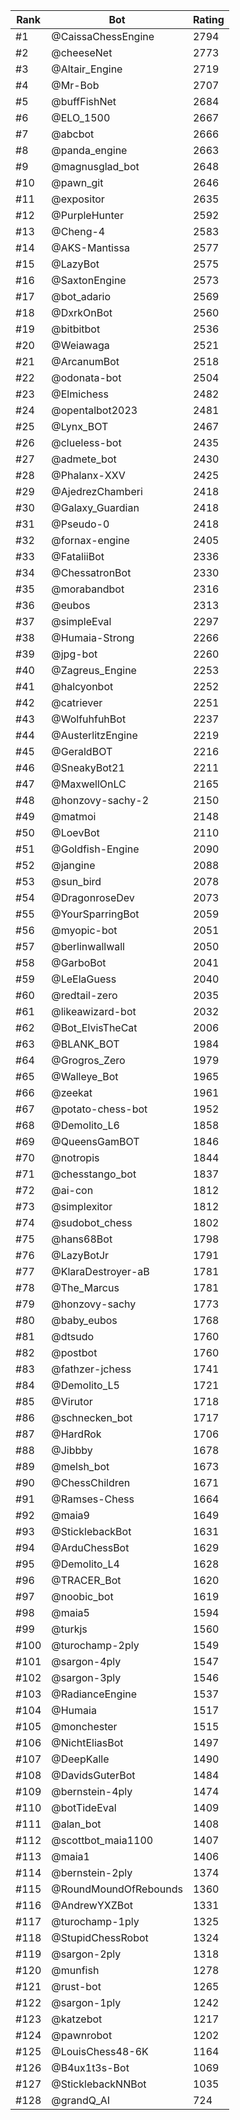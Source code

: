Rank|Bot|Rating
---|---|---
#1|@CaissaChessEngine|2794
#2|@cheeseNet|2773
#3|@Altair_Engine|2719
#4|@Mr-Bob|2707
#5|@buffFishNet|2684
#6|@ELO_1500|2667
#7|@abcbot|2666
#8|@panda_engine|2663
#9|@magnusglad_bot|2648
#10|@pawn_git|2646
#11|@expositor|2635
#12|@PurpleHunter|2592
#13|@Cheng-4|2583
#14|@AKS-Mantissa|2577
#15|@LazyBot|2575
#16|@SaxtonEngine|2573
#17|@bot_adario|2569
#18|@DxrkOnBot|2560
#19|@bitbitbot|2536
#20|@Weiawaga|2521
#21|@ArcanumBot|2518
#22|@odonata-bot|2504
#23|@Elmichess|2482
#24|@opentalbot2023|2481
#25|@Lynx_BOT|2467
#26|@clueless-bot|2435
#27|@admete_bot|2430
#28|@Phalanx-XXV|2425
#29|@AjedrezChamberi|2418
#30|@Galaxy_Guardian|2418
#31|@Pseudo-0|2418
#32|@fornax-engine|2405
#33|@FataliiBot|2336
#34|@ChessatronBot|2330
#35|@morabandbot|2316
#36|@eubos|2313
#37|@simpleEval|2297
#38|@Humaia-Strong|2266
#39|@jpg-bot|2260
#40|@Zagreus_Engine|2253
#41|@halcyonbot|2252
#42|@catriever|2251
#43|@WolfuhfuhBot|2237
#44|@AusterlitzEngine|2219
#45|@GeraldBOT|2216
#46|@SneakyBot21|2211
#47|@MaxwellOnLC|2165
#48|@honzovy-sachy-2|2150
#49|@matmoi|2148
#50|@LoevBot|2110
#51|@Goldfish-Engine|2090
#52|@jangine|2088
#53|@sun_bird|2078
#54|@DragonroseDev|2073
#55|@YourSparringBot|2059
#56|@myopic-bot|2051
#57|@berlinwallwall|2050
#58|@GarboBot|2041
#59|@LeElaGuess|2040
#60|@redtail-zero|2035
#61|@likeawizard-bot|2032
#62|@Bot_ElvisTheCat|2006
#63|@BLANK_BOT|1984
#64|@Grogros_Zero|1979
#65|@Walleye_Bot|1965
#66|@zeekat|1961
#67|@potato-chess-bot|1952
#68|@Demolito_L6|1858
#69|@QueensGamBOT|1846
#70|@notropis|1844
#71|@chesstango_bot|1837
#72|@ai-con|1812
#73|@simplexitor|1812
#74|@sudobot_chess|1802
#75|@hans68Bot|1798
#76|@LazyBotJr|1791
#77|@KlaraDestroyer-aB|1781
#78|@The_Marcus|1781
#79|@honzovy-sachy|1773
#80|@baby_eubos|1768
#81|@dtsudo|1760
#82|@postbot|1760
#83|@fathzer-jchess|1741
#84|@Demolito_L5|1721
#85|@Virutor|1718
#86|@schnecken_bot|1717
#87|@HardRok|1706
#88|@Jibbby|1678
#89|@melsh_bot|1673
#90|@ChessChildren|1671
#91|@Ramses-Chess|1664
#92|@maia9|1649
#93|@SticklebackBot|1631
#94|@ArduChessBot|1629
#95|@Demolito_L4|1628
#96|@TRACER_Bot|1620
#97|@noobic_bot|1619
#98|@maia5|1594
#99|@turkjs|1560
#100|@turochamp-2ply|1549
#101|@sargon-4ply|1547
#102|@sargon-3ply|1546
#103|@RadianceEngine|1537
#104|@Humaia|1517
#105|@monchester|1515
#106|@NichtEliasBot|1497
#107|@DeepKalle|1490
#108|@DavidsGuterBot|1484
#109|@bernstein-4ply|1474
#110|@botTideEval|1409
#111|@alan_bot|1408
#112|@scottbot_maia1100|1407
#113|@maia1|1406
#114|@bernstein-2ply|1374
#115|@RoundMoundOfRebounds|1360
#116|@AndrewYXZBot|1331
#117|@turochamp-1ply|1325
#118|@StupidChessRobot|1324
#119|@sargon-2ply|1318
#120|@munfish|1278
#121|@rust-bot|1265
#122|@sargon-1ply|1242
#123|@katzebot|1217
#124|@pawnrobot|1202
#125|@LouisChess48-6K|1164
#126|@B4ux1t3s-Bot|1069
#127|@SticklebackNNBot|1035
#128|@grandQ_AI|724
